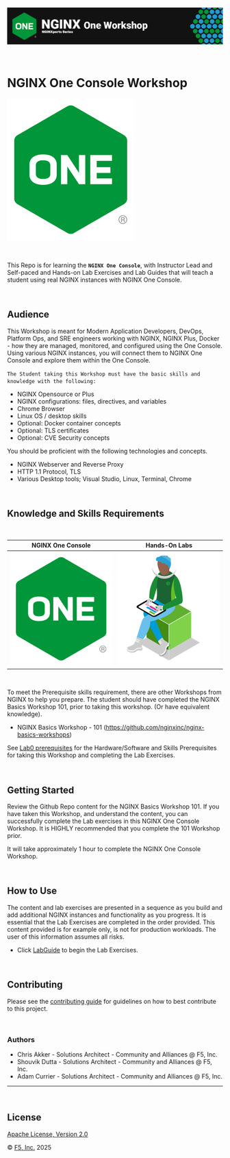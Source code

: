 ![NGINX One](labs/media/nginx-one-workshop-banner.png)

<br/>

# NGINX One Console Workshop

![](labs/media/nginx-one-icon.png)

<br/>

This Repo is for learning the **`NGINX One Console`**, with Instructor Lead and Self-paced and Hands-on Lab Exercises and Lab Guides that will teach a student using real NGINX instances with NGINX One Console.

<br>

## Audience

This Workshop is meant for Modern Application Developers, DevOps, Platform Ops, and SRE engineers working with NGINX, NGINX Plus, Docker - how they are managed, monitored, and configured using the One Console.  Using various NGINX instances, you will connect them to NGINX One Console and explore them within the One Console.

`The Student taking this Workshop must have the basic skills and knowledge with the following:`

- NGINX Opensource or Plus
- NGINX configurations: files, directives, and variables
- Chrome Browser
- Linux OS / desktop skills
- Optional: Docker container concepts
- Optional: TLS certificates
- Optional: CVE Security concepts

You should be proficient with the following technologies and concepts.

- NGINX Webserver and Reverse Proxy
- HTTP 1.1 Protocol, TLS
- Various Desktop tools; Visual Studio, Linux, Terminal, Chrome

<br/>

## Knowledge and Skills Requirements

<br/>

NGINX One Console  |  Hands-On Labs
:-------------------------:|:-------------------------:
![](labs/media/nginx-one-icon.png)  |  ![](labs/media/developer-seated.png)

<br/>

To meet the Prerequisite skills requirement, there are other Workshops from NGINX to help you prepare.  The student should have completed the NGINX Basics Workshop 101, prior to taking this workshop. (Or have equivalent knowledge).  

- NGINX Basics Workshop - 101 (https://github.com/nginxinc/nginx-basics-workshops)

See [Lab0 prerequisites](/labs/lab0/prerequisites.md) for the Hardware/Software and Skills Prerequisites for taking this Workshop and completing the Lab Exercises.

<br/>

## Getting Started

Review the Github Repo content for the NGINX Basics Workshop 101.  If you have taken this Workshop, and understand the content, you can successfully complete the Lab exercises in this NGINX One Console Workshop.  It is HIGHLY recommended that you complete the 101 Workshop prior.  

It will take approximately 1 hour to complete the NGINX One Console Workshop.

<br/>

## How to Use

The content and lab exercises are presented in a sequence as you build and add additional NGINX instances and functionality as you progress.  It is essential that the Lab Exercises are completed in the order provided.  This content provided is for example only, is not for production workloads.  The user of this information assumes all risks.

- Click [LabGuide](labs/readme.md) to begin the Lab Exercises.

<br/>

## Contributing

Please see the [contributing guide](https://github.com/nginxinc/nginx-one-workshops/blob/main/CONTRIBUTING.md) for guidelines on how to best contribute to this project.

<br/>

### Authors

- Chris Akker - Solutions Architect - Community and Alliances @ F5, Inc.
- Shouvik Dutta - Solutions Architect - Community and Alliances @ F5, Inc.
- Adam Currier - Solutions Architect - Community and Alliances @ F5, Inc.

-------------

<br/>

## License

[Apache License, Version 2.0](https://github.com/nginxinc/nginx-one-workshops/blob/main/LICENSE)

&copy; [F5, Inc.](https://www.f5.com/) 2025
